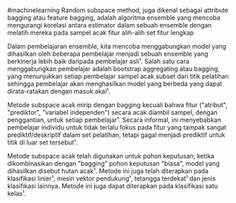 #machinelearning 
Random subspace method, juga dikenal sebagai attribute bagging atau feature bagging, adalah algoritma ensemble yang mencoba mengurangi korelasi antara estimator dalam sebuah ensemble dengan melatih mereka pada sampel acak fitur alih-alih set fitur lengkap

Dalam pembelajaran ensemble, kita mencoba menggabungkan model yang dihasilkan oleh beberapa pembelajar menjadi sebuah ensemble yang berkinerja lebih baik daripada pembelajar asli¹. Salah satu cara menggabungkan pembelajar adalah bootstrap aggregating atau bagging, yang menunjukkan setiap pembelajar sampel acak subset dari titik pelatihan sehingga pembelajar akan menghasilkan model yang berbeda yang dapat dirata-ratakan dengan masuk akal¹.

Metode subspace acak mirip dengan bagging kecuali bahwa fitur ("atribut", "prediktor", "variabel independen") secara acak diambil sampel, dengan penggantian, untuk setiap pembelajar¹. Secara informal, ini menyebabkan pembelajar individu untuk tidak terlalu fokus pada fitur yang tampak sangat prediktif/deskriptif dalam set pelatihan, tetapi gagal menjadi prediktif untuk titik di luar set tersebut¹.

Metode subspace acak telah digunakan untuk pohon keputusan; ketika dikombinasikan dengan "bagging" pohon keputusan "biasa", model yang dihasilkan disebut hutan acak¹. Metode ini juga telah diterapkan pada klasifikasi linier¹, mesin vektor pendukung¹, tetangga terdekat¹ dan jenis klasifikasi lainnya. Metode ini juga dapat diterapkan pada klasifikasi satu kelas¹.

